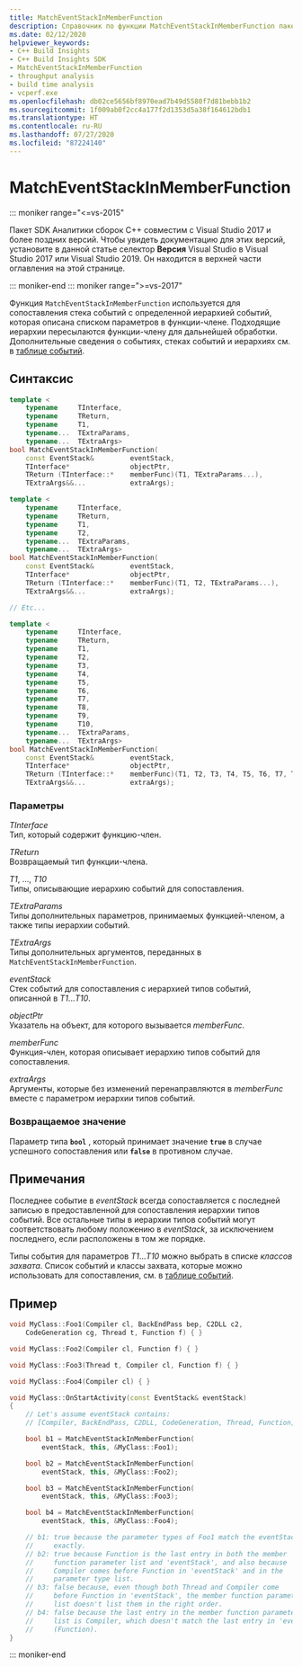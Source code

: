 ```yaml
---
title: MatchEventStackInMemberFunction
description: Справочник по функции MatchEventStackInMemberFunction пакета SDK Аналитики сборок C++.
ms.date: 02/12/2020
helpviewer_keywords:
- C++ Build Insights
- C++ Build Insights SDK
- MatchEventStackInMemberFunction
- throughput analysis
- build time analysis
- vcperf.exe
ms.openlocfilehash: db02ce5656bf8970ead7b49d5580f7d81bebb1b2
ms.sourcegitcommit: 1f009ab0f2cc4a177f2d1353d5a38f164612bdb1
ms.translationtype: HT
ms.contentlocale: ru-RU
ms.lasthandoff: 07/27/2020
ms.locfileid: "87224140"
---
```

# <a name="matcheventstackinmemberfunction"></a>MatchEventStackInMemberFunction

::: moniker range="<=vs-2015"

Пакет SDK Аналитики сборок С++ совместим с Visual Studio 2017 и более поздних версий. Чтобы увидеть документацию для этих версий, установите в данной статье селектор **Версия** Visual Studio в Visual Studio 2017 или Visual Studio 2019. Он находится в верхней части оглавления на этой странице.

::: moniker-end
::: moniker range=">=vs-2017"

Функция `MatchEventStackInMemberFunction` используется для сопоставления стека событий с определенной иерархией событий, которая описана списком параметров в функции-члене. Подходящие иерархии пересылаются функции-члену для дальнейшей обработки. Дополнительные сведения о событиях, стеках событий и иерархиях см. в [таблице событий](../event-table.md).

## <a name="syntax"></a>Синтаксис

```cpp
template <
    typename     TInterface,
    typename     TReturn,
    typename     T1,
    typename...  TExtraParams,
    typename...  TExtraArgs>
bool MatchEventStackInMemberFunction(
    const EventStack&         eventStack,
    TInterface*               objectPtr,
    TReturn (TInterface::*    memberFunc)(T1, TExtraParams...),
    TExtraArgs&&...           extraArgs);

template <
    typename     TInterface,
    typename     TReturn,
    typename     T1,
    typename     T2,
    typename...  TExtraParams,
    typename...  TExtraArgs>
bool MatchEventStackInMemberFunction(
    const EventStack&         eventStack,
    TInterface*               objectPtr,
    TReturn (TInterface::*    memberFunc)(T1, T2, TExtraParams...),
    TExtraArgs&&...           extraArgs);

// Etc...

template <
    typename     TInterface,
    typename     TReturn,
    typename     T1,
    typename     T2,
    typename     T3,
    typename     T4,
    typename     T5,
    typename     T6,
    typename     T7,
    typename     T8,
    typename     T9,
    typename     T10,
    typename...  TExtraParams,
    typename...  TExtraArgs>
bool MatchEventStackInMemberFunction(
    const EventStack&         eventStack,
    TInterface*               objectPtr,
    TReturn (TInterface::*    memberFunc)(T1, T2, T3, T4, T5, T6, T7, T8, T9, T10, TExtraParams...),
    TExtraArgs&&...           extraArgs);
```

### <a name="parameters"></a>Параметры

*TInterface*\
Тип, который содержит функцию-член.

*TReturn*\
Возвращаемый тип функции-члена.

*T1*, ..., *T10*\
Типы, описывающие иерархию событий для сопоставления.

*TExtraParams*\
Типы дополнительных параметров, принимаемых функцией-членом, а также типы иерархии событий.

*TExtraArgs*\
Типы дополнительных аргументов, переданных в `MatchEventStackInMemberFunction`.

*eventStack*\
Стек событий для сопоставления с иерархией типов событий, описанной в *T1*...*T10*.

*objectPtr*\
Указатель на объект, для которого вызывается *memberFunc*.

*memberFunc*\
Функция-член, которая описывает иерархию типов событий для сопоставления.

*extraArgs*\
Аргументы, которые без изменений перенаправляются в *memberFunc* вместе с параметром иерархии типов событий.

### <a name="return-value"></a>Возвращаемое значение

Параметр типа **`bool`** , который принимает значение **`true`** в случае успешного сопоставления или **`false`** в противном случае.

## <a name="remarks"></a>Примечания

Последнее событие в *eventStack* всегда сопоставляется с последней записью в предоставленной для сопоставления иерархии типов событий. Все остальные типы в иерархии типов событий могут соответствовать любому положению в *eventStack*, за исключением последнего, если расположены в том же порядке.

Типы события для параметров *T1*...*T10* можно выбрать в списке *классов захвата*. Список событий и классы захвата, которые можно использовать для сопоставления, см. в [таблице событий](../event-table.md).

## <a name="example"></a>Пример

```cpp
void MyClass::Foo1(Compiler cl, BackEndPass bep, C2DLL c2,
    CodeGeneration cg, Thread t, Function f) { }

void MyClass::Foo2(Compiler cl, Function f) { }

void MyClass::Foo3(Thread t, Compiler cl, Function f) { }

void MyClass::Foo4(Compiler cl) { }

void MyClass::OnStartActivity(const EventStack& eventStack)
{
    // Let's assume eventStack contains:
    // [Compiler, BackEndPass, C2DLL, CodeGeneration, Thread, Function]

    bool b1 = MatchEventStackInMemberFunction(
        eventStack, this, &MyClass::Foo1);

    bool b2 = MatchEventStackInMemberFunction(
        eventStack, this, &MyClass::Foo2);

    bool b3 = MatchEventStackInMemberFunction(
        eventStack, this, &MyClass::Foo3);

    bool b4 = MatchEventStackInMemberFunction(
        eventStack, this, &MyClass::Foo4);

    // b1: true because the parameter types of Foo1 match the eventStack
    //     exactly.
    // b2: true because Function is the last entry in both the member
    //     function parameter list and 'eventStack', and also because
    //     Compiler comes before Function in 'eventStack' and in the
    //     parameter type list.
    // b3: false because, even though both Thread and Compiler come
    //     before Function in 'eventStack', the member function parameter
    //     list doesn't list them in the right order.
    // b4: false because the last entry in the member function parameter
    //     list is Compiler, which doesn't match the last entry in 'eventStack'
    //     (Function).
}
```

::: moniker-end

